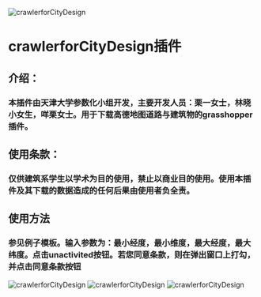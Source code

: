 ![crawlerforCityDesign](https://github.com/architect-ghpython/crawlerforCityDesign/blob/main/img/1.png)
# crawlerforCityDesign插件
## 介绍：
### 本插件由天津大学参数化小组开发，主要开发人员：栗一女士，林晓小女生，咩栗女士。用于下载高德地图道路与建筑物的grasshopper插件。
## 使用条款：
### 仅供建筑系学生以学术为目的使用，禁止以商业目的使用。使用本插件及其下载的数据造成的任何后果由使用者负全责。

## 使用方法
### 参见例子模板。输入参数为：最小经度，最小维度，最大经度，最大纬度。点击unactivited按钮。若您同意条款，则在弹出窗口上打勾，并点击同意条款按钮
![crawlerforCityDesign](https://github.com/architect-ghpython/crawlerforCityDesign/blob/main/img/2.png)
![crawlerforCityDesign](https://github.com/architect-ghpython/crawlerforCityDesign/blob/main/img/3.png)
![crawlerforCityDesign](https://github.com/architect-ghpython/crawlerforCityDesign/blob/main/img/4.png)
